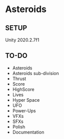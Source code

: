 # Asteroids

## SETUP

Unity 2020.2.7f1

## TO-DO

- Asteroids
- Asteroids sub-division
- Thrust
- Score
- HighScore
- Lives
- Hyper Space
- UFO
- Power-Ups
- VFXs
- SFXs
- Polish
- Documentation